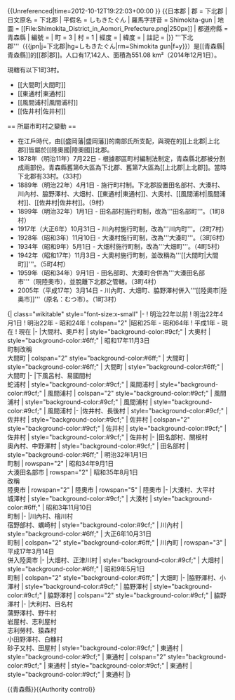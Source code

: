 {{Unreferenced|time=2012-10-12T19:22:03+00:00 }}
{{日本郡
| 郡 = 下北郡
| 日文原名 = 下北郡
| 平假名 = しもきたぐん
| 羅馬字拼音 = Shimokita-gun
| 地圖 = [[File:Shimokita_District_in_Aomori_Prefecture.png|250px]]
| 都道府縣 = 青森縣
| 編號 = 
| 町 = 3
| 村 = 1
| 經度 = 
| 緯度 = 
| 註記 = 
|}}
'''下北郡'''（{{jpn|j=下北郡|hg=しもきたぐん|rm=Shimokita gun|f=y}}）是[[青森縣|青森縣]]的[[郡|郡]]。人口有17,142人、面積為551.08 km²（2014年12月1日）。

現轄有以下1町3村。
* [[大間町|大間町]]
* [[東通村|東通村]]
* [[風間浦村|風間浦村]]
* [[佐井村|佐井村]]

== 所屬市町村之變動 ==
* 在江戶時代，由[[盛岡藩|盛岡藩]]的南部氏所支配，與現在的[[上北郡|上北郡]]皆屬於[[陸奧國|陸奧國]]北郡。
* 1878年（明治11年）7月22日 - 根據郡區町村編制法制定，青森縣北郡被分割成兩部份。青森縣舊第6大區為下北郡、舊第7大區為[[上北郡|上北郡]]。當時下北郡有33村。（33村）
* 1889年（明治22年）4月1日 - 施行町村制。下北郡設置田名部村、大湊村、川內村、脇野澤村、大畑村、[[東通村|東通村]]、大奧村、[[風間浦村|風間浦村]]、[[佐井村|佐井村]]。（9村）
* 1899年（明治32年）1月1日 - 田名部村施行町制，改為'''田名部町'''。（1町8村）
* 1917年（大正6年）10月31日 - 川內村施行町制，改為'''川内町'''。（2町7村）
* 1928年（昭和3年）11月10日 - 大湊村施行町制，改為'''大湊町'''。（3町6村）
* 1934年（昭和9年）5月1日 - 大畑村施行町制，改為'''大畑町'''。（4町5村）
* 1942年（昭和17年）11月3日 - 大奧村施行町制，並改稱為'''[[大間町|大間町]]'''。（5町4村）
* 1959年（昭和34年）9月1日 - 田名部町、大湊町合併為'''大湊田名部市'''（現陸奧市），並脫離下北郡之管轄。（3町4村）
* 2005年（平成17年）3月14日 - 川內町、大畑町、脇野澤村併入'''[[陸奧市|陸奧市]]'''（原名：むつ市）。（1町3村）


{| class="wikitable" style="font-size:x-small"
|-
! 明治22年以前
! 明治22年4月1日
! 明治22年 - 昭和24年
! colspan="2" |昭和25年 - 昭和64年
! 平成1年 - 現在
! 現在
|-
|大間村、奧戶村 
| style="background-color:#9cf;" | 大奧村
| style="background-color:#6ff;" | 昭和17年11月3日<br />町制改稱<br />大間町
| colspan="2" style="background-color:#6ff;" | 大間町
| style="background-color:#6ff;" | 大間町
| style="background-color:#6ff;" | 大間町
|-
|下風呂村、易國間村<br />蛇浦村 
| style="background-color:#9cf;" | 風間浦村
| style="background-color:#9cf;" | 風間浦村
| colspan="2" style="background-color:#9cf;" | 風間浦村
| style="background-color:#9cf;" | 風間浦村
| style="background-color:#9cf;" | 風間浦村
|-
|佐井村、長後村 
| style="background-color:#9cf;" | 佐井村
| style="background-color:#9cf;" | 佐井村
| colspan="2" style="background-color:#9cf;" | 佐井村
| style="background-color:#9cf;" | 佐井村
| style="background-color:#9cf;" | 佐井村
|-
|田名部村、關根村<br />奧內村、中野澤村 
| style="background-color:#9cf;" | 田名部村
| style="background-color:#6ff;" | 明治32年1月1日<br />町制
| rowspan="2" | 昭和34年9月1日<br />大湊田名部市
| rowspan="2" | 昭和35年8月1日<br />改稱<br />陸奧市
| rowspan="2" | 陸奧市
| rowspan="5" | 陸奧市
|-
|大湊村、大平村<br />城澤村 
| style="background-color:#9cf;" | 大湊村
| style="background-color:#6ff;" | 昭和3年11月10日<br />町制
|-
|川內村、檜川村<br />宿野部村、蠣崎村 
| style="background-color:#9cf;" | 川內村
| style="background-color:#6ff;" | 大正6年10月31日<br />町制
| colspan="2" style="background-color:#6ff;" | 川內町
| rowspan="3" | 平成17年3月14日<br />併入陸奧市
|-
|大畑村、正津川村 
| style="background-color:#9cf;" | 大畑村
| style="background-color:#6ff;" | 昭和9年5月1日<br />町制
| colspan="2" style="background-color:#6ff;" | 大畑町
|-
|脇野澤村、小澤村 
| style="background-color:#9cf;" | 脇野澤村
| style="background-color:#9cf;" | 脇野澤村
| colspan="2" style="background-color:#9cf;" | 脇野澤村
|-
|大利村、目名村<br />蒲野澤村、野牛村<br />岩屋村、志利屋村<br />志利勞村、猿森村<br />小田野澤村、白糠村<br />砂子又村、田屋村 
| style="background-color:#9cf;" | 東通村
| style="background-color:#9cf;" | 東通村
| colspan="2" style="background-color:#9cf;" | 東通村
| style="background-color:#9cf;" | 東通村
| style="background-color:#9cf;" | 東通村
|}

{{青森縣}}{{Authority control}}